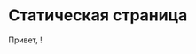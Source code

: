 <!DOCTYPE html>
<html>
<head>
	<title>Статическая страница</title>
	<script>
		window.onload = function() {
			var textParam = new URLSearchParams(window.location.search).get('text');
			if (textParam) {
				var textElement = document.getElementById('text');
				textElement.textContent = textParam;
			}
		}
	</script>
</head>
<body>
	<h1>Статическая страница</h1>
	<p>Привет, <span id="text"></span>!</p>
</body>
</html>

